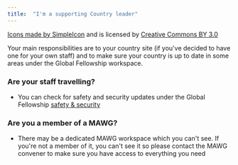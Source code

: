 ```yaml
---
title:  "I'm a supporting Country leader"
---
```

[Icons made by SimpleIcon](http://www.flaticon.com/authors/simpleicon) and is licensed by [Creative Commons BY 3.0](http://creativecommons.org/licenses/by/3.0/)

Your main responsibilities are to your country site (if you've decided to have one for your own staff) and to make sure your country is up to date in some areas under the Global Fellowship workspace.

### Are your staff travelling? 
* You can check for safety and security updates under the Global Fellowship [safety &amp; security](https://tlmi.glasscubes.com/cube/documents/128238/453349?60)

### Are you a member of a MAWG?
* There may be a dedicated MAWG workspace which you can't see. If you're not a member of it, you can't see it so please contact the MAWG convener to make sure you have access to everything you need